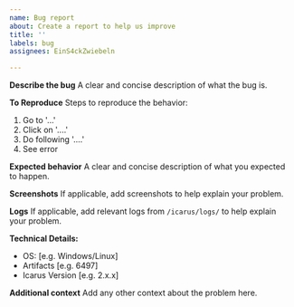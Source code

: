 ```yaml
---
name: Bug report
about: Create a report to help us improve
title: ''
labels: bug
assignees: EinS4ckZwiebeln

---
```


**Describe the bug**
A clear and concise description of what the bug is.

**To Reproduce**
Steps to reproduce the behavior:

1. Go to '...'
2. Click on '....'
3. Do following '....'
4. See error

**Expected behavior**
A clear and concise description of what you expected to happen.

**Screenshots**
If applicable, add screenshots to help explain your problem.

**Logs**
If applicable, add relevant logs from `/icarus/logs/` to help explain your problem.

**Technical Details:**

- OS: [e.g. Windows/Linux]
- Artifacts [e.g. 6497]
- Icarus Version [e.g. 2.x.x]

**Additional context**
Add any other context about the problem here.
